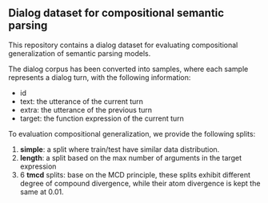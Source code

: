 ## Dialog dataset for compositional semantic parsing

This repository contains a dialog dataset for evaluating compositional generalization of semantic parsing models.

The dialog corpus has been converted into samples, where each sample represents a dialog turn, with the following information:
- id
- text: the utterance of the current turn
- extra: the utterance of the previous turn
- target: the function expression of the current turn

To evaluation compositional generalization, we provide the following splits:
1. **simple**: a split where train/test have similar data distribution.
2. **length**: a split based on the max number of arguments in the target expression
3. 6 **tmcd** splits: base on the MCD principle, these splits exhibit different degree of compound divergence,
   while their atom divergence is kept the same at 0.01.


